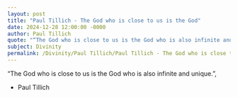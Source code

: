 ```yaml
---
layout: post
title: "Paul Tillich - The God who is close to us is the God"
date: 2024-12-28 12:00:00 -0000
author: Paul Tillich
quote: "“The God who is close to us is the God who is also infinite and unique.”,"
subject: Divinity
permalink: /Divinity/Paul Tillich/Paul Tillich - The God who is close to us is the God
---
```


“The God who is close to us is the God who is also infinite and unique.”,

- Paul Tillich
